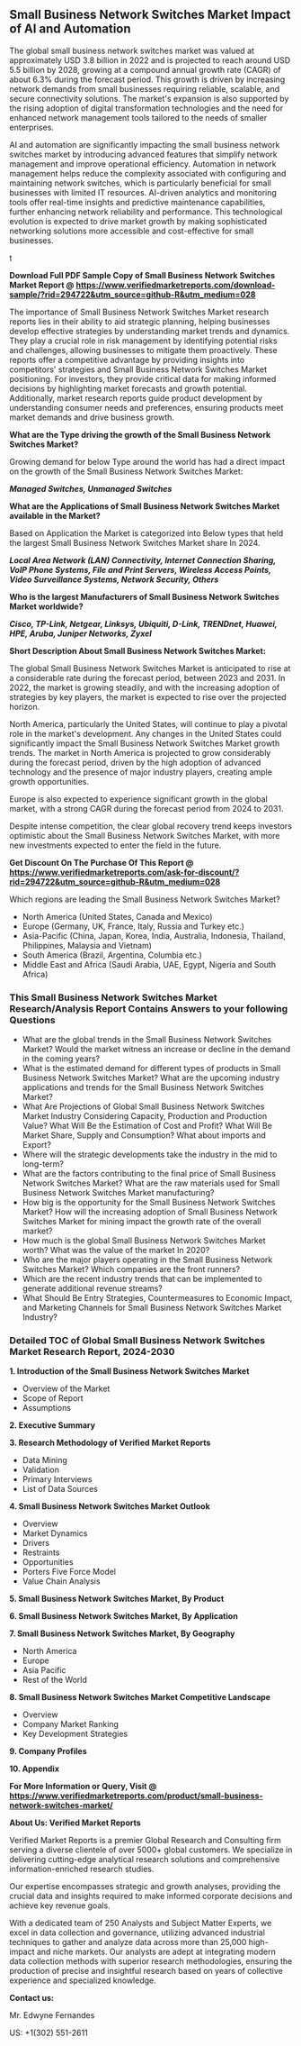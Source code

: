 <h2>Small Business Network Switches Market Impact of AI and Automation</h2><p>The global small business network switches market was valued at approximately USD 3.8 billion in 2022 and is projected to reach around USD 5.5 billion by 2028, growing at a compound annual growth rate (CAGR) of about 6.3% during the forecast period. This growth is driven by increasing network demands from small businesses requiring reliable, scalable, and secure connectivity solutions. The market's expansion is also supported by the rising adoption of digital transformation technologies and the need for enhanced network management tools tailored to the needs of smaller enterprises.</p><p>AI and automation are significantly impacting the small business network switches market by introducing advanced features that simplify network management and improve operational efficiency. Automation in network management helps reduce the complexity associated with configuring and maintaining network switches, which is particularly beneficial for small businesses with limited IT resources. AI-driven analytics and monitoring tools offer real-time insights and predictive maintenance capabilities, further enhancing network reliability and performance. This technological evolution is expected to drive market growth by making sophisticated networking solutions more accessible and cost-effective for small businesses.</p>t</p><p id="" class=""><strong>Download Full PDF Sample Copy of Small Business Network Switches Market Report @ <a href="https://www.verifiedmarketreports.com/download-sample/?rid=294722&utm_source=github-R&utm_medium=028" target="_blank">https://www.verifiedmarketreports.com/download-sample/?rid=294722&utm_source=github-R&utm_medium=028</a></strong></p><p>The importance of&nbsp;Small Business Network Switches Market research reports lies in their ability to aid strategic planning, helping businesses develop effective strategies by understanding market trends and dynamics. They play a crucial role in risk management by identifying potential risks and challenges, allowing businesses to mitigate them proactively. These reports offer a competitive advantage by providing insights into competitors' strategies and Small Business Network Switches Market positioning. For investors, they provide critical data for making informed decisions by highlighting market forecasts and growth potential. Additionally, market research reports guide product development by understanding consumer needs and preferences, ensuring products meet market demands and drive business growth.</p><p><strong>What are the&nbsp;Type driving the growth of the Small Business Network Switches Market?</strong></p><p id="" class="">Growing demand for below Type around the world has had a direct impact on the growth of the Small Business Network Switches Market:</p><em><strong>Managed Switches, Unmanaged Switches</strong></em></p><strong>What are the&nbsp;Applications&nbsp;of Small Business Network Switches Market available in the Market?</strong></p><p id="" class="">Based on Application the Market is categorized into Below types that held the largest Small Business Network Switches Market share In 2024.</p><em><strong>Local Area Network (LAN) Connectivity, Internet Connection Sharing, VoIP Phone Systems, File and Print Servers, Wireless Access Points, Video Surveillance Systems, Network Security, Others</strong></em></p><strong>Who is the largest Manufacturers of Small Business Network Switches Market worldwide?</strong></p><p><em><strong>Cisco, TP-Link, Netgear, Linksys, Ubiquiti, D-Link, TRENDnet, Huawei, HPE, Aruba, Juniper Networks, Zyxel</strong></em></p><p id="" class=""><strong>Short Description About Small Business Network Switches Market:</strong></p><p>The global Small Business Network Switches Market is anticipated to rise at a considerable rate during the forecast period, between 2023 and 2031. In 2022, the market is growing steadily, and with the increasing adoption of strategies by key players, the market is expected to rise over the projected horizon.</p><p>North America, particularly the United States, will continue to play a pivotal role in the market's development. Any changes in the United States could significantly impact the Small Business Network Switches Market growth trends. The market in North America is projected to grow considerably during the forecast period, driven by the high adoption of advanced technology and the presence of major industry players, creating ample growth opportunities.</p><p>Europe is also expected to experience significant growth in the global market, with a strong CAGR during the forecast period from 2024 to 2031.</p><p>Despite intense competition, the clear global recovery trend keeps investors optimistic about the Small Business Network Switches Market, with more new investments expected to enter the field in the future.</p><p id="" class=""><strong>Get Discount On The Purchase Of This Report @ <a href="https://www.verifiedmarketreports.com/ask-for-discount/?rid=294722&utm_source=github-R&utm_medium=028" target="_blank">https://www.verifiedmarketreports.com/ask-for-discount/?rid=294722&utm_source=github-R&utm_medium=028</a></strong></p>Which regions are leading the Small Business Network Switches Market?</p><ul><li>North America (United States, Canada and Mexico)</li><li>Europe (Germany, UK, France, Italy, Russia and Turkey etc.)</li><li>Asia-Pacific (China, Japan, Korea, India, Australia, Indonesia, Thailand, Philippines, Malaysia and Vietnam)</li><li>South America (Brazil, Argentina, Columbia etc.)</li><li>Middle East and Africa (Saudi Arabia, UAE, Egypt, Nigeria and South Africa)</li></ul><h3 id="" class="">This Small Business Network Switches Market Research/Analysis Report Contains Answers to your following Questions</h3><ul><li>What are the global trends in the Small Business Network Switches Market? Would the market witness an increase or decline in the demand in the coming years?</li><li>What is the estimated demand for different types of products in Small Business Network Switches Market? What are the upcoming industry applications and trends for the Small Business Network Switches Market?</li><li>What Are Projections of Global Small Business Network Switches Market Industry Considering Capacity, Production and Production Value? What Will Be the Estimation of Cost and Profit? What Will Be Market Share, Supply and Consumption? What about imports and Export?</li><li>Where will the strategic developments take the industry in the mid to long-term?</li><li>What are the factors contributing to the final price of Small Business Network Switches Market? What are the raw materials used for Small Business Network Switches Market manufacturing?</li><li>How big is the opportunity for the Small Business Network Switches Market? How will the increasing adoption of Small Business Network Switches Market for mining impact the growth rate of the overall market?</li><li>How much is the global Small Business Network Switches Market worth? What was the value of the market In 2020?</li><li>Who are the major players operating in the Small Business Network Switches Market? Which companies are the front runners?</li><li>Which are the recent industry trends that can be implemented to generate additional revenue streams?</li><li>What Should Be Entry Strategies, Countermeasures to Economic Impact, and Marketing Channels for Small Business Network Switches Market Industry?</li></ul><h3 id="" class="">Detailed TOC of Global Small Business Network Switches Market Research Report, 2024-2030</h3><p id="" class=""><strong>1. Introduction of the Small Business Network Switches Market</strong></p><ul><li>Overview of the Market</li><li>Scope of Report</li><li>Assumptions</li></ul><p id="" class=""><strong>2. Executive Summary</strong></p><p id="" class=""><strong>3. Research Methodology of Verified Market Reports</strong></p><ul><li>Data Mining</li><li>Validation</li><li>Primary Interviews</li><li>List of Data Sources</li></ul><p id="" class=""><strong>4. Small Business Network Switches Market Outlook</strong></p><ul><li>Overview</li><li>Market Dynamics</li><li>Drivers</li><li>Restraints</li><li>Opportunities</li><li>Porters Five Force Model</li><li>Value Chain Analysis</li></ul><p id="" class=""><strong>5. Small Business Network Switches Market, By Product</strong></p><p id="" class=""><strong>6. Small Business Network Switches Market, By Application</strong></p><p id="" class=""><strong>7. Small Business Network Switches Market, By Geography</strong></p><ul><li>North America</li><li>Europe</li><li>Asia Pacific</li><li>Rest of the World</li></ul><p id="" class=""><strong>8. Small Business Network Switches Market Competitive Landscape</strong></p><ul><li>Overview</li><li>Company Market Ranking</li><li>Key Development Strategies</li></ul><p id="" class=""><strong>9. Company Profiles</strong></p><p id="" class=""><strong>10. Appendix</strong></p><p id="" class=""><strong>For More Information or Query, Visit @ <a href="https://www.verifiedmarketreports.com/product/small-business-network-switches-market/" target="_blank">https://www.verifiedmarketreports.com/product/small-business-network-switches-market/</a></strong></p><p id="" class=""><strong>About Us: Verified Market Reports</strong></p><p id="" class="">Verified Market Reports is a premier Global Research and Consulting firm serving a diverse clientele of over 5000+ global customers. We specialize in delivering cutting-edge analytical research solutions and comprehensive information-enriched research studies.</p><p id="" class="">Our expertise encompasses strategic and growth analyses, providing the crucial data and insights required to make informed corporate decisions and achieve key revenue goals.</p><p id="" class="">With a dedicated team of 250 Analysts and Subject Matter Experts, we excel in data collection and governance, utilizing advanced industrial techniques to gather and analyze data across more than 25,000 high-impact and niche markets. Our analysts are adept at integrating modern data collection methods with superior research methodologies, ensuring the production of precise and insightful research based on years of collective experience and specialized knowledge.</p><p id="" class=""><strong>Contact us:</strong></p><p id="" class="">Mr. Edwyne Fernandes</p><p id="" class="">US: +1(302) 551-2611</p>